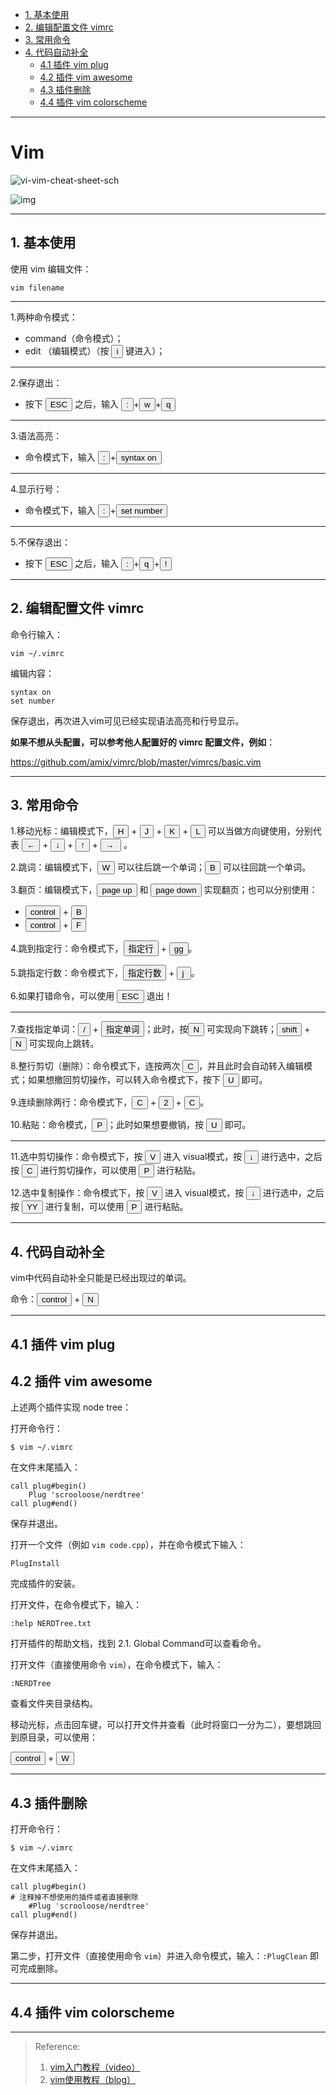 <!-- TOC -->

- [1. 基本使用](#1-基本使用) 
- [2. 编辑配置文件 vimrc](#2-编辑配置文件-vimrc)  
- [3. 常用命令](#3-常用命令)  
- [4. 代码自动补全](#4-代码自动补全)
	- [4.1 插件 vim plug](#41-插件-vim-plug)
	- [4.2 插件 vim awesome](#42-插件-vim-awesome)
	- [4.3 插件删除](#43-插件删除)  
	- [4.4 插件 vim colorscheme](#44-插件-vim-colorscheme)

<!--/TOC -->

---
# Vim

![vi-vim-cheat-sheet-sch](C:\Users\34123\Downloads\vi-vim-cheat-sheet-sch.gif)

![img](https://www.runoob.com/wp-content/uploads/2014/07/vim-vi-workmodel.png)

---
## 1. 基本使用

使用 vim 编辑文件：

```shell
vim filename
```

---

1.两种命令模式：

- command（命令模式）；
- edit （编辑模式）（按 <button> i </button> 键进入）；

---

2.保存退出：

- 按下 <button> ESC </button> 之后，输入 <button>: </button>+<button> w </button>+<button> q </button>

---

3.语法高亮：

- 命令模式下，输入 <button>: </button>+<button>syntax on</button>

---

4.显示行号：

- 命令模式下，输入 <button>: </button>+<button>set number</button>

---

5.不保存退出：

- 按下 <button> ESC </button> 之后，输入 <button>: </button>+<button>q</button>+<button>!</button>

---

## 2. 编辑配置文件 vimrc

命令行输入：

```shell
vim ~/.vimrc
```

编辑内容：

```shell
syntax on
set number
```

保存退出，再次进入vim可见已经实现语法高亮和行号显示。



**如果不想从头配置，可以参考他人配置好的 vimrc 配置文件，例如**：

https://github.com/amix/vimrc/blob/master/vimrcs/basic.vim

---

## 3. 常用命令

1.移动光标：编辑模式下，<button>H</button> + <button>J</button> + <button> K </button> + <button> L </button> 可以当做方向键使用，分别代表 <button>←</button> + <button>↓</button> + <button> ↑</button> + <button> → </button> 。

2.跳词：编辑模式下，<button>W</button> 可以往后跳一个单词；<button>B</button> 可以往回跳一个单词。

3.翻页：编辑模式下，<button>page up</button> 和 <button>page down</button> 实现翻页；也可以分别使用：

- <button>control</button> + <button>B</button>
- <button>control</button> + <button>F</button>

4.跳到指定行：命令模式下，<button>指定行</button> + <button> gg </button>。

5.跳指定行数：命令模式下，<button>指定行数</button> + <button>j </button>。

6.如果打错命令，可以使用 <button>ESC</button> 退出！  

---

7.查找指定单词：<button>/</button> + <button>指定单词</button>；此时，按<button>N</button> 可实现向下跳转；<button>shift</button> + <button> N </button> 可实现向上跳转。

8.整行剪切（删除）：命令模式下，连按两次 <button>C</button>，并且此时会自动转入编辑模式；如果想撤回剪切操作，可以转入命令模式下，按下 <button> U </button> 即可。

9.连续删除两行：命令模式下，<button> C </button> + <button> 2</button> + <button> C</button>。

10.粘贴：命令模式，<button> P </button>；此时如果想要撤销，按 <button> U</button> 即可。

---

11.选中剪切操作：命令模式下，按 <button>V</button> 进入 visual模式，按 <button> ↓ </button> 进行选中，之后按 <button> C </button> 进行剪切操作，可以使用 <button> P </button> 进行粘贴。

12.选中复制操作：命令模式下，按 <button>V</button> 进入 visual模式，按 <button> ↓ </button> 进行选中，之后按 <button>YY</button> 进行复制，可以使用 <button> P </button> 进行粘贴。

---

## 4. 代码自动补全

vim中代码自动补全只能是已经出现过的单词。

命令：<button> control </button> + <button> N </button>

---

## 4.1 插件 vim plug



## 4.2 插件 vim awesome

上述两个插件实现 node tree：

打开命令行：

```shell
$ vim ~/.vimrc
```

在文件末尾插入：

```shell
call plug#begin()
	Plug 'scrooloose/nerdtree'
call plug#end()
```

保存并退出。

打开一个文件（例如 `vim code.cpp`），并在命令模式下输入：

```shell
PlugInstall
```

完成插件的安装。

打开文件，在命令模式下，输入：

```shell
:help NERDTree.txt
```

打开插件的帮助文档，找到 2.1. Global Command可以查看命令。

打开文件（直接使用命令 `vim`），在命令模式下，输入：

```shell
:NERDTree
```

查看文件夹目录结构。

移动光标，点击回车键，可以打开文件并查看（此时将窗口一分为二），要想跳回到原目录，可以使用：

<button>control</button> + <button> W </button>

---

## 4.3 插件删除

打开命令行：

```shell
$ vim ~/.vimrc
```

在文件末尾插入：

```shell
call plug#begin()
# 注释掉不想使用的插件或者直接删除
	#Plug 'scrooloose/nerdtree'
call plug#end()
```

保存并退出。

第二步，打开文件（直接使用命令 `vim`）并进入命令模式，输入：`:PlugClean` 即可完成删除。

---
## 4.4 插件 vim colorscheme

---
> Reference:
>
> 1. [vim入门教程（video）](https://www.bilibili.com/video/BV1Yt411X7mu)
> 2. [vim使用教程（blog）](https://www.runoob.com/linux/linux-vim.html)












